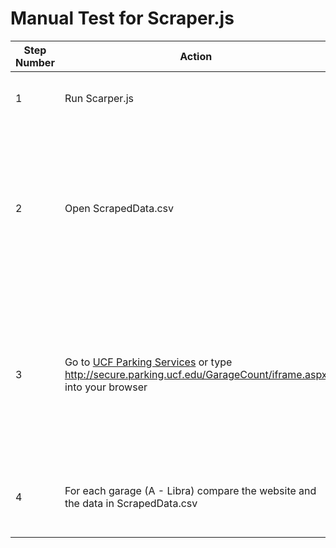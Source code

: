 # Manual Test for Scraper.js

| Step Number | Action | Observation |
|----|------------|--------|
| 1 | Run Scarper.js | Scraper.js runs without any error warnings |
| 2 | Open ScrapedData.csv | ScrapedData opens and has three columns and seven rows. Each row has a garage name, a number / another number, and a percentage|
| 3 | Go to [UCF Parking Services](http://secure.parking.ucf.edu/GarageCount/iframe.aspx) or type http://secure.parking.ucf.edu/GarageCount/iframe.aspx into your browser| The website loads and has three columns and seven rows. Each row has a garage name, a number / another number, and a percentage|
| 4 | For each garage (A - Libra) compare the website and the data in ScrapedData.csv | The name and numbers for each row should be identical |
